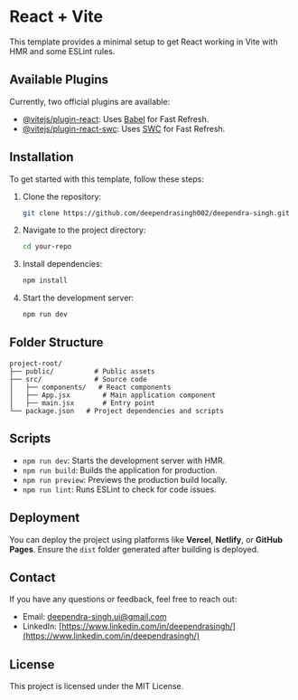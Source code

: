 
# React + Vite

This template provides a minimal setup to get React working in Vite with HMR and some ESLint rules.

## Available Plugins

Currently, two official plugins are available:

- [@vitejs/plugin-react](https://github.com/vitejs/vite-plugin-react/blob/main/packages/plugin-react/README.md): Uses [Babel](https://babeljs.io/) for Fast Refresh.
- [@vitejs/plugin-react-swc](https://github.com/vitejs/vite-plugin-react-swc): Uses [SWC](https://swc.rs/) for Fast Refresh.

## Installation

To get started with this template, follow these steps:

1. Clone the repository:
   ```bash
   git clone https://github.com/deependrasingh002/deependra-singh.git
   ```

2. Navigate to the project directory:
   ```bash
   cd your-repo
   ```

3. Install dependencies:
   ```bash
   npm install
   ```

4. Start the development server:
   ```bash
   npm run dev
   ```

## Folder Structure

```plaintext
project-root/
├── public/          # Public assets
├── src/             # Source code
│   ├── components/   # React components
│   ├── App.jsx        # Main application component
│   ├── main.jsx       # Entry point
└── package.json   # Project dependencies and scripts
```

## Scripts

- `npm run dev`: Starts the development server with HMR.
- `npm run build`: Builds the application for production.
- `npm run preview`: Previews the production build locally.
- `npm run lint`: Runs ESLint to check for code issues.

## Deployment

You can deploy the project using platforms like **Vercel**, **Netlify**, or **GitHub Pages**. Ensure the `dist` folder generated after building is deployed.


## Contact

If you have any questions or feedback, feel free to reach out:

- Email: [deependra-singh.ui@gmail.com](mailto:deependra-singh.ui@gmail.com)
- LinkedIn: [https://www.linkedin.com/in/deependrasingh/](https://www.linkedin.com/in/deependrasingh/)

## License

This project is licensed under the MIT License.
